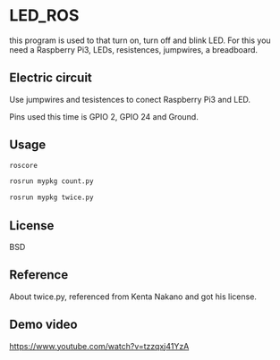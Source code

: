 # LED_ROS

this program is used to that turn on, turn off and blink LED.
For this you need a Raspberry Pi3, LEDs, resistences, jumpwires, a breadboard.

## Electric circuit
Use jumpwires and tesistences to conect Raspberry Pi3 and LED. 

Pins used this time is GPIO 2, GPIO 24 and Ground.

## Usage
```bash
roscore
```
```bash
rosrun mypkg count.py
```
```bash
rosrun mypkg twice.py
```

## License
BSD

## Reference
About twice.py, referenced from Kenta Nakano and got his license.

## Demo video
https://www.youtube.com/watch?v=tzzqxj41YzA
